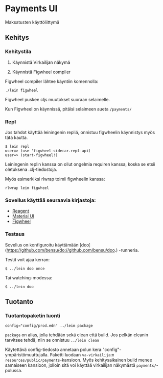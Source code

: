 # Payments UI

Maksatusten käyttöliittymä

## Kehitys

### Kehitystila

1. Käynnistä Virkailijan näkymä

2. Käynnistä Figwheel compiler

Figwheel compiler lähtee käyntiin komennolla:

    ./lein figwheel

Figwheel puskee cljs muutokset suoraan selaimelle.

Kun Figwheel on käynnissä, pitäisi selaimeen aueta `/payments/`

### Repl

Jos tahdot käyttää leiningenin repliä, onnistuu figwheelin käynnistys myös tätä
kautta.

```
$ lein repl
user=> (use 'figwheel-sidecar.repl-api)
user=> (start-figwheel!)
```

Leiningenin replin kanssa on ollut ongelmia requiren kanssa, koska se etsii
oletuksena .clj-tiedostoja.

Myös esimerkiksi rlwrap toimii figwheelin kanssa:

    rlwrap lein figwheel

### Sovellus käyttää seuraavia kirjastoja:

- [Reagent](https://reagent-project.github.io/)
- [Material UI](http://www.material-ui.com)
- [Figwheel](https://github.com/bhauman/lein-figwheel)

### Testaus

Sovellus on konfiguroitu käyttämään [doo]
(https://github.com/bensu/do://github.com/bensu/doo.) -runneria.

Testit voit ajaa kerran:

    $ ../lein doo once

Tai watching-modessa:

    $ ../lein doo

## Tuotanto

### Tuotantopaketin luonti

    config="config/prod.edn" ../lein package

`package` on alias, jolla tehdään sekä clean että build. Jos pelkän cleanin
tarvitsee tehdä, niin se onnistuu `../lein clean`

Käytettävä config-tiedosto annetaan polun kera
"config"-ympäristömuuttujalla. Paketti luodaan `va-virkailija`:n
`resources/public/payments`-kansioon. Myös kehitysaikainen build menee samaiseen
kansioon, jolloin sitä voi käyttää virkailijan näkymästä `payments/`-polussa.


